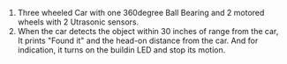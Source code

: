 1) Three wheeled Car with one 360degree Ball Bearing and 2 motored wheels with 2 Utrasonic sensors. 
2) When the car detects the object within 30 inches of range from the car, It prints "Found it" and the head-on distance from the car. And for indication, it turns on the buildin LED and stop its motion.
